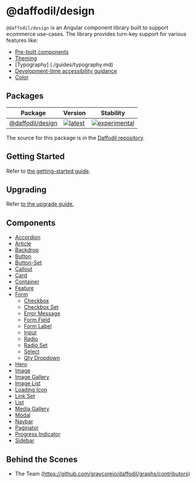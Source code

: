 # @daffodil/design
`@daffodil/design` is an Angular component library built to support ecommerce use-cases. The library provides turn-key support for various features like:

* [Pre-built components](#components)
* [Theming](./guides/theming.md)
* [Typography] (./guides/typography.md)
* [Development-time accessibility guidance](./guides/accessibility.md)
* [Color](./guides/accessibility/color.md)

## Packages
| Package | Version | Stability |
|---|---|---|
| [@daffodil/design](./libs/design/README.md) | [![latest](https://img.shields.io/npm/v/%40daffodil%2Fdesign/latest.svg)](https://npmjs.com/package/@daffodil/design) | [![experimental](https://img.shields.io/static/v1.svg?label=stability&message=experimental&color=orange)](https://www.github.com/graycoreio/daffodil) |

The source for this package is in the [Daffodil repository](https://github.com/graycoreio/daffodil).

## Getting Started
Refer to [the getting-started guide](./guides/getting-started.md).

## Upgrading
Refer [to the upgrade guide.](./guides/upgrading.md)

## Components 
* [Accordion](./src/molecules/accordion/README.md)
* [Article](./src/molecules/article/README.md)
* [Backdrop](./src/molecules/backdrop/README.md)
* [Button](./src/atoms/button/README.md)
* [Button-Set](./src/molecules/button-set/README.md)
* [Callout](./src/molecules/callout/README.md)
* [Card](./src/molecules/card/README.md)
* [Container](./src/atoms/container/README.md)
* [Feature](./src/molecules/feature/README.md)
* [Form](./src/atoms/form/README.md)
  * [Checkbox](./src/atoms/form/checkbox/README.md)
  * [Checkbox Set](./src/atoms/form/checkbox-set/README.md)
  * [Error Message](./src/atoms/form/error-message/README.md)
  * [Form Field](./src/atoms/form/form-field/README.md)
  * [Form Label](./src/atoms/form/form-label/README.md)
  * [Input](./src/atoms/form/input/README.md)
  * [Radio](./src/atoms/form/radio/README.md)
  * [Radio Set](./src/atoms/form/radio-set/README.md)
  * [Select](./src/atoms/form/select/README.md)
  * [Qty Dropdown](./src/molecules/qty-dropdown/README.md)
* [Hero](./src/molecules/hero/README.md)
* [Image](./src/atoms/image/README.md)
* [Image Gallery](./src/molecules/image-gallery/README.md)
* [Image List](./src/molecules/image-list/README.md)
* [Loading Icon](./src/atoms/loading-icon/README.md)
* [Link Set](./src/molecules/link-set/README.md)
* [List](./src/molecules/list/README.md)
* [Media Gallery](./src/molecules/media-gallery/README.md)
* [Modal](./src/molecules/modal/README.md)
* [Navbar](./src/molecules/navbar/README.md)
* [Paginator](./src/molecules/paginator/README.md)
* [Progress Indicator](./src/atoms/progress-indicator/README.md)
* [Sidebar](./src/molecules/sidebar/README.md)

## Behind the Scenes
* The Team (https://github.com/graycoreio/daffodil/graphs/contributors)